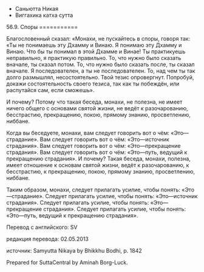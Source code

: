 









* Саньютта Никая
* Виггахика катха сутта


56\.9\. Споры
\=\=\=\=\=\=\=\=\=\=\=



Благословенный сказал: «Монахи, не пускайтесь в споры, говоря так: «Ты не понимаешь эту Дхамму и Винаю\. Я понимаю эту Дхамму и Винаю\. Что бы ты понимал в этой Дхамме и Винае\! Ты практикуешь неправильно, я практикую правильно\. То, что нужно было сказать вначале, ты сказал потом\. То, что нужно было сказать после, ты сказал вначале\. Я последователен, а ты не последователен\. То, над чем ты так долго размышлял, несостоятельно\. Твой тезис опровергнут\. Попробуй, докажи состоятельность своего тезиса, так как ты побеждён, или распутайся сам, если сможешь»\.


И почему? Потому что такая беседа, монахи, не полезна, не имеет ничего общего с основами святой жизни, не ведёт к разочарованию, бесстрастию, прекращению, покою, прямому знанию, просветлению, ниббане\.


Когда вы беседуете, монахи, вам следует говорить вот о чём: «Это—страдание»\. Вам следует говорить вот о чём: «Это—источник страдания»\. Вам следует говорить вот о чём: «Это—прекращение страдания»\. Вам следует говорить вот о чём: «Это—путь, ведущий к прекращению страдания»\. И почему? Такая беседа, монахи, полезна, имеет отношение к основам святой жизни, ведёт к разочарованию, к бесстрастию, к прекращению, покою, прямому знанию, просветлению, ниббане\.


Таким образом, монахи, следует прилагать усилие, чтобы понять: «Это—страдание»\. Следует прилагать усилие, чтобы понять: «Это—источник страдания»\. Следует прилагать усилие, чтобы понять: «Это—прекращение страдания»\. Следует прилагать усилие, чтобы понять: «Это—путь, ведущий к прекращению страдания»\.



Перевод с английского: SV


редакция перевода: 02\.05\.2013


источник: Samyutta Nikaya by Bhikkhu Bodhi, p\. 1842


Prepared for SuttaCentral by Aminah Borg\-Luck\.






